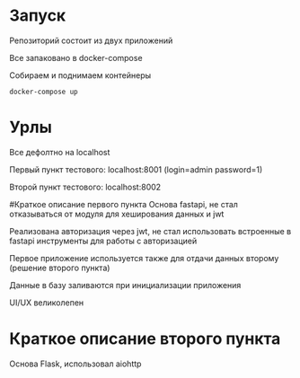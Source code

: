 # Запуск
Репозиторий состоит из двух приложений

Все запаковано в docker-compose

Собираем и поднимаем контейнеры 
```shell
docker-compose up 
```
# Урлы
Все дефолтно на localhost

Первый пункт тестового: localhost:8001 (login=admin  password=1)

Второй пункт тестового: localhost:8002

#Краткое описание первого пункта
Основа fastapi, не стал отказываться от модуля для хеширования данных и jwt

Реализована авторизация через jwt, не стал использовать встроенные в fastapi инструменты для работы с авторизацией

Первое приложение используется также для отдачи данных второму (решение второго пункта)

Данные в базу заливаются при инициализации приложения 

UI/UX великолепен  

# Краткое описание второго пункта
Основа Flask, использовал aiohttp
